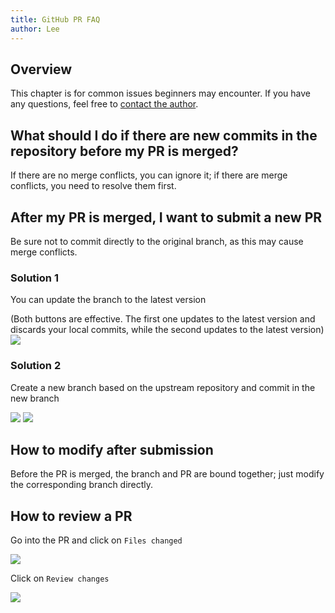 ```yaml
---
title: GitHub PR FAQ
author: Lee
---
```


## Overview

This chapter is for common issues beginners may encounter. If you have any questions, feel free to [contact the author](https://github.com/Leetfs).

## What should I do if there are new commits in the repository before my PR is merged?

If there are no merge conflicts, you can ignore it; if there are merge conflicts, you need to resolve them first.

## After my PR is merged, I want to submit a new PR

Be sure not to commit directly to the original branch, as this may cause merge conflicts.

### Solution 1

You can update the branch to the latest version

(Both buttons are effective. The first one updates to the latest version and discards your local commits, while the second updates to the latest version)
![](/tips/git/github-img/image11.png)

### Solution 2

Create a new branch based on the upstream repository and commit in the new branch

![](/tips/git/github-img/image12.png)
![](/tips/git/github-img/image13.png)

## How to modify after submission

Before the PR is merged, the branch and PR are bound together; just modify the corresponding branch directly.

## How to review a PR

Go into the PR and click on `Files changed`

![](/tips/git/github-img/image14.png)

Click on `Review changes`

![](/tips/git/github-img/image15.png)
